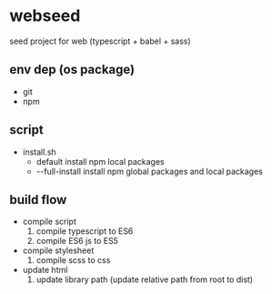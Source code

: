 # webseed
seed project for web (typescript + babel + sass)

## env dep (os package)
 - git
 - npm

## script
 - install.sh
    - default
        install npm local packages
    - --full-install
        install npm global packages and local packages

## build flow
 - compile script
   1. compile typescript to ES6
   2. compile ES6 js to ES5
 - compile stylesheet
   1. compile scss to css
 - update html
   1. update library path (update relative path from root to dist)
